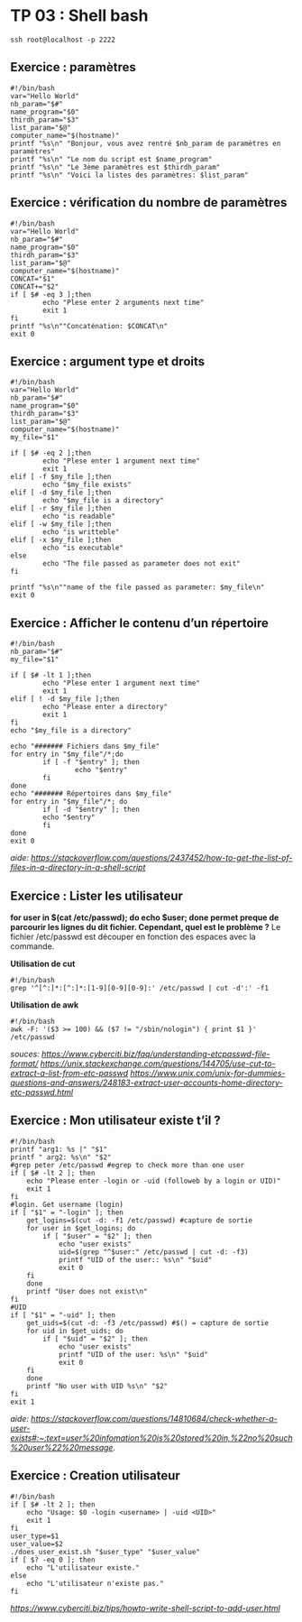 # TP 03 : Shell bash
```
ssh root@localhost -p 2222
```
## Exercice : paramètres
```
#!/bin/bash
var="Hello World"
nb_param="$#"
name_program="$0"
thirdh_param="$3"
list_param="$@"
computer_name="$(hostname)"
printf "%s\n" "Bonjour, vous avez rentré $nb_param de paramètres en paramètres"
printf "%s\n" "Le nom du script est $name_program"
printf "%s\n" "Le 3ème paramètres est $thirdh_param"
printf "%s\n" "Voici la listes des paramètres: $list_param"
```
## Exercice : vérification du nombre de paramètres
```
#!/bin/bash
var="Hello World"
nb_param="$#"
name_program="$0"
thirdh_param="$3"
list_param="$@"
computer_name="$(hostname)"
CONCAT="$1"
CONCAT+="$2"
if [ $# -eq 3 ];then
        echo "Plese enter 2 arguments next time"
        exit 1
fi
printf "%s\n""Concaténation: $CONCAT\n"
exit 0
```
## Exercice : argument type et droits
```
#!/bin/bash
var="Hello World"
nb_param="$#"
name_program="$0"
thirdh_param="$3"
list_param="$@"
computer_name="$(hostname)"
my_file="$1"

if [ $# -eq 2 ];then
        echo "Plese enter 1 argument next time"
        exit 1
elif [ -f $my_file ];then
        echo "$my_file exists"
elif [ -d $my_file ];then
        echo "$my_file is a directory"
elif [ -r $my_file ];then
        echo "is readable"
elif [ -w $my_file ];then
        echo "is writteble"
elif [ -x $my_file ];then
        echo "is executable"
else
        echo "The file passed as parameter does not exit"
fi

printf "%s\n""name of the file passed as parameter: $my_file\n"
exit 0
```
## Exercice : Afficher le contenu d’un répertoire
```
#!/bin/bash
nb_param="$#"
my_file="$1"

if [ $# -lt 1 ];then
        echo "Plese enter 1 argument next time"
        exit 1
elif [ ! -d $my_file ];then
        echo "Please enter a directory"
        exit 1
fi
echo "$my_file is a directory"

echo "####### Fichiers dans $my_file"
for entry in "$my_file"/*;do
        if [ -f "$entry" ]; then
                echo "$entry"
        fi
done
echo "####### Répertoires dans $my_file"
for entry in "$my_file"/*; do
        if [ -d "$entry" ]; then
        echo "$entry"
        fi
done
exit 0
```
*aide: https://stackoverflow.com/questions/2437452/how-to-get-the-list-of-files-in-a-directory-in-a-shell-script*

## Exercice : Lister les utilisateur
**for user in $(cat /etc/passwd); do echo $user; done permet preque de
parcourir les lignes du dit fichier. Cependant, quel est le problème ?**
Le fichier /etc/passwd est découper en fonction des espaces avec la commande. 

**Utilisation de cut**
```
#!/bin/bash
grep '^[^:]*:[^:]*:[1-9][0-9][0-9]:' /etc/passwd | cut -d':' -f1
```
**Utilisation de awk**
```
#!/bin/bash
awk -F: '($3 >= 100) && ($7 != "/sbin/nologin") { print $1 }' /etc/passwd
```
*souces: https://www.cyberciti.biz/faq/understanding-etcpasswd-file-format/
https://unix.stackexchange.com/questions/144705/use-cut-to-extract-a-list-from-etc-passwd
https://www.unix.com/unix-for-dummies-questions-and-answers/248183-extract-user-accounts-home-directory-etc-passwd.html*

## Exercice : Mon utilisateur existe t’il ?
```
#!/bin/bash
printf "arg1: %s |" "$1"
printf " arg2: %s\n" "$2"
#grep peter /etc/passwd #egrep to check more than one user
if [ $# -lt 2 ]; then
    echo "Please enter -login or -uid (followeb by a login or UID)"
    exit 1
fi
#login. Get username (login) 
if [ "$1" = "-login" ]; then
    get_logins=$(cut -d: -f1 /etc/passwd) #capture de sortie
    for user in $get_logins; do
        if [ "$user" = "$2" ]; then
            echo "user exists"
            uid=$(grep "^$user:" /etc/passwd | cut -d: -f3)
            printf "UID of the user:: %s\n" "$uid"
            exit 0
	fi
    done
    printf "User does not exist\n"
fi
#UID
if [ "$1" = "-uid" ]; then
    get_uids=$(cut -d: -f3 /etc/passwd) #$() = capture de sortie
    for uid in $get_uids; do
        if [ "$uid" = "$2" ]; then
            echo "user exists"
            printf "UID of the user: %s\n" "$uid"
            exit 0
	fi
    done
    printf "No user with UID %s\n" "$2"
fi
exit 1
```
*aide: https://stackoverflow.com/questions/14810684/check-whether-a-user-exists#:~:text=user%20infomation%20is%20stored%20in,%22no%20such%20user%22%20message.*

## Exercice : Creation utilisateur
```
#!/bin/bash
if [ $# -lt 2 ]; then
    echo "Usage: $0 -login <username> | -uid <UID>"
    exit 1
fi
user_type=$1
user_value=$2
./does_user_exist.sh "$user_type" "$user_value"
if [ $? -eq 0 ]; then
    echo "L'utilisateur existe."
else
    echo "L'utilisateur n'existe pas."
fi
```
*https://www.cyberciti.biz/tips/howto-write-shell-script-to-add-user.html*
